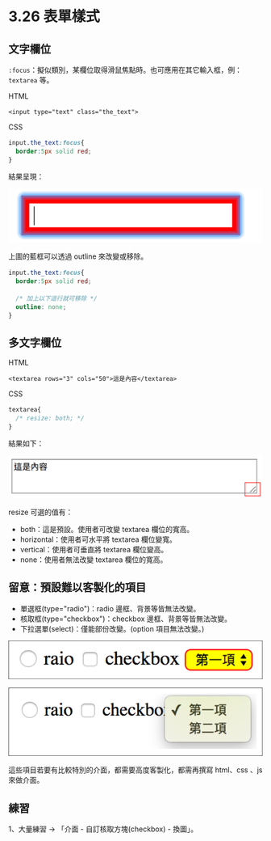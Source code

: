 # 3.26 表單樣式

## 文字欄位

`:focus`：擬似類別，某欄位取得滑鼠焦點時。也可應用在其它輸入框，例： `textarea` 等。

HTML

```markup
<input type="text" class="the_text">
```

CSS

```css
input.the_text:focus{
  border:5px solid red;
}
```

結果呈現：

![](../.gitbook/assets/focus_status.png)

上圖的藍框可以透過 outline 來改變或移除。

```css
input.the_text:focus{
  border:5px solid red;
  
  /* 加上以下這行就可移除 */
  outline: none;
}
```

## 多文字欄位

HTML

```markup
<textarea rows="3" cols="50">這是內容</textarea>
```

CSS

```css
textarea{
  /* resize: both; */
}
```

結果如下：

![](../.gitbook/assets/textarea_resize_sample.png)

resize 可選的值有：

* both：這是預設。使用者可改變 textarea 欄位的寬高。
* horizontal：使用者可水平將 textarea 欄位變寬。
* vertical：使用者可垂直將 textarea 欄位變高。
* none：使用者無法改變 textarea 欄位的寬高。

## 留意：預設難以客製化的項目

* 單選框\(type="radio"\)：radio 邊框、背景等皆無法改變。
* 核取框\(type="checkbox"\)：checkbox 邊框、背景等皆無法改變。
* 下拉選單\(select\)：僅能部份改變。\(option 項目無法改變。\)

![](../.gitbook/assets/form_difficult_customize.png)

![](../.gitbook/assets/form_difficult_customize2.png)

這些項目若要有比較特別的介面，都需要高度客製化，都需再撰寫 html、css 、js 來做介面。

## 練習

1、大量練習 → 「介面 - 自訂核取方塊\(checkbox\) - 換圖」。



